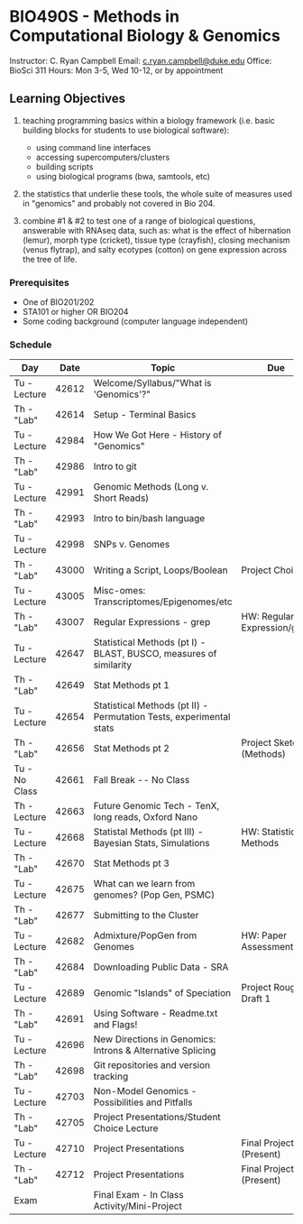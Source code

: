 # BIO490S - Methods in Computational Biology & Genomics

Instructor: C. Ryan Campbell
Email: [c.ryan.campbell@duke.edu](c.ryan.campbell@duke.edu)
Office: BioSci 311
Hours: Mon 3-5, Wed 10-12, or by appointment

## Learning Objectives			
1. teaching programming basics within a biology framework (i.e. basic building blocks for students to use biological software):
	* using command line interfaces
	* accessing supercomputers/clusters
	* building scripts
	* using biological programs (bwa, samtools, etc)

2. the statistics that underlie these tools, the whole suite of measures used in "genomics" and probably not covered in Bio 204.

3. combine #1 & #2 to test one of a range of biological questions, answerable with RNAseq data, such as: what is the effect of hibernation (lemur), morph type (cricket), tissue type (crayfish), closing mechanism (venus flytrap), and salty ecotypes (cotton) on gene expression across the tree of life.

### Prerequisites
- One of BIO201/202
- STA101 or higher OR BIO204
- Some coding background (computer language independent)

### Schedule
|Day|Date|Topic|Due|
|---|---|------------------|---|
|Tu - Lecture|42612|Welcome/Syllabus/"What is 'Genomics'?"||
|Th - "Lab"|42614|Setup - Terminal Basics||
|Tu - Lecture|42984|How We Got Here - History of "Genomics"||
|Th - "Lab"|42986|Intro to git||
|Tu - Lecture|42991|Genomic Methods (Long v. Short Reads)||
|Th - "Lab"|42993|Intro to bin/bash language||
|Tu - Lecture|42998|SNPs v. Genomes||
|Th - "Lab"|43000|Writing a Script, Loops/Boolean|Project Choice|
|Tu - Lecture|43005|Misc-omes: Transcriptomes/Epigenomes/etc||
|Th - "Lab"|43007|Regular Expressions - grep|HW: Regular Expression/grep|
|Tu - Lecture|42647|Statistical Methods (pt I) - BLAST, BUSCO, measures of similarity||
|Th - "Lab"|42649|Stat Methods pt 1||
|Tu - Lecture|42654|Statistical Methods (pt II) - Permutation Tests, experimental stats||
|Th - "Lab"|42656|Stat Methods pt 2|Project Sketch (Methods)|
|Tu - No Class|42661|Fall Break -- No Class||
|Th - Lecture|42663|Future Genomic Tech - TenX, long reads, Oxford Nano||
|Tu - Lecture|42668|Statistal Methods (pt III) - Bayesian Stats, Simulations|HW: Statistical Methods|
|Th - "Lab"|42670|Stat Methods pt 3||
|Tu - Lecture|42675|What can we learn from genomes? (Pop Gen, PSMC)||
|Th - "Lab"|42677|Submitting to the Cluster||
|Tu - Lecture|42682|Admixture/PopGen from Genomes|HW: Paper Assessment|
|Th - "Lab"|42684|Downloading Public Data - SRA||
|Tu - Lecture|42689|Genomic "Islands" of Speciation|Project Rough Draft 1|
|Th - "Lab"|42691|Using Software - Readme.txt and Flags!||
|Tu - Lecture|42696|New Directions in Genomics: Introns & Alternative Splicing||
|Th - "Lab"|42698|Git repositories and version tracking||
|Tu - Lecture|42703|Non-Model Genomics - Possibilities and Pitfalls||
|Th - "Lab"|42705|Project Presentations/Student Choice Lecture||
|Tu - Lecture|42710|Project Presentations|Final Project (Present)|
|Th - "Lab"|42712|Project Presentations|Final Project (Present)|
|Exam| |Final Exam - In Class Activity/Mini-Project||